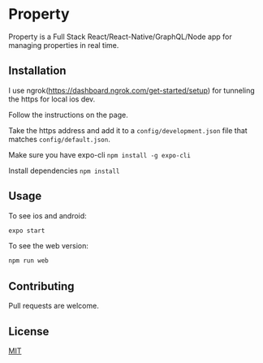 # Property

Property is a Full Stack React/React-Native/GraphQL/Node app for managing properties in real time. 

## Installation

I use ngrok(https://dashboard.ngrok.com/get-started/setup) for tunneling the https for local ios dev.

Follow the instructions on the page.

Take the https address and add it to a ```config/development.json``` file that matches ```config/default.json```.

Make sure you have expo-cli ```npm install -g expo-cli```

Install dependencies ```npm install```


## Usage

To see ios and android:

```bash 
expo start
```

To see the web version:

```bash 
npm run web
```


## Contributing
Pull requests are welcome.

## License
[MIT](https://choosealicense.com/licenses/mit/)
